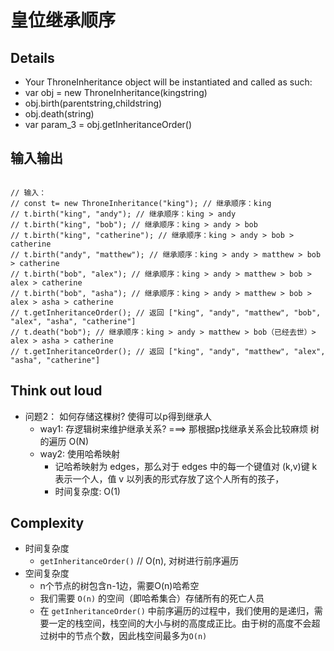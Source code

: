 # 皇位继承顺序

## Details

- Your ThroneInheritance object will be instantiated and called as such:
- var obj = new ThroneInheritance(kingstring)
- obj.birth(parentstring,childstring)
- obj.death(string)
- var param_3 = obj.getInheritanceOrder()

## 输入输出

```text

// 输入：
// const t= new ThroneInheritance("king"); // 继承顺序：king
// t.birth("king", "andy"); // 继承顺序：king > andy
// t.birth("king", "bob"); // 继承顺序：king > andy > bob
// t.birth("king", "catherine"); // 继承顺序：king > andy > bob > catherine
// t.birth("andy", "matthew"); // 继承顺序：king > andy > matthew > bob > catherine
// t.birth("bob", "alex"); // 继承顺序：king > andy > matthew > bob > alex > catherine
// t.birth("bob", "asha"); // 继承顺序：king > andy > matthew > bob > alex > asha > catherine
// t.getInheritanceOrder(); // 返回 ["king", "andy", "matthew", "bob", "alex", "asha", "catherine"]
// t.death("bob"); // 继承顺序：king > andy > matthew > bob（已经去世）> alex > asha > catherine
// t.getInheritanceOrder(); // 返回 ["king", "andy", "matthew", "alex", "asha", "catherine"]

```

## Think out loud

- 问题2： 如何存储这棵树? 使得可以p得到继承人
  - way1: 存逻辑树来维护继承关系? ===> 那根据p找继承关系会比较麻烦 树的遍历 O(N)
  - way2: 使用哈希映射
    - 记哈希映射为 edges，那么对于 edges 中的每一个键值对 (k,v)键 k 表示一个人，值 v 以列表的形式存放了这个人所有的孩子，
    - 时间复杂度: O(1)

## Complexity

- 时间复杂度
  - `getInheritanceOrder()` // O(n), 对树进行前序遍历
- 空间复杂度
  - n个节点的树包含n-1边，需要O(n)哈希空
  - 我们需要 `O(n)` 的空间（即哈希集合）存储所有的死亡人员
  - 在 `getInheritanceOrder()` 中前序遍历的过程中，我们使用的是递归，需要一定的栈空间，栈空间的大小与树的高度成正比。由于树的高度不会超过树中的节点个数，因此栈空间最多为`O(n)`
